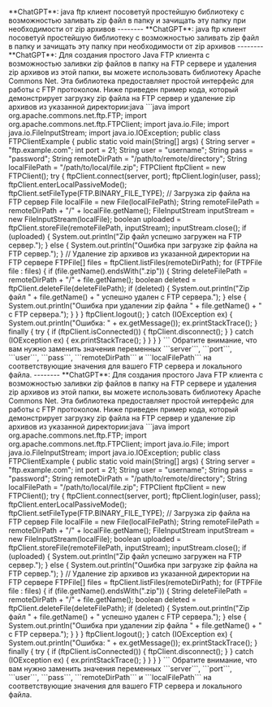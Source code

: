 \*\*ChatGPT\*\*: java ftp клиент посоветуй простейшую библиотеку с возможностью заливать zip файл в папку и зачищать эту папку при необходимости от zip архивов -------- \*\*ChatGPT\*\*: java ftp клиент посоветуй простейшую библиотеку с возможностью заливать zip файл в папку и зачищать эту папку при необходимости от zip архивов -------- \*\*ChatGPT\*\*: Для создания простого Java FTP клиента с возможностью заливки zip файлов в папку на FTP сервере и удаления zip архивов из этой папки, вы можете использовать библиотеку Apache Commons Net. Эта библиотека предоставляет простой интерфейс для работы с FTP протоколом. Ниже приведен пример кода, который демонстрирует загрузку zip файла на FTP сервер и удаление zip архивов из указанной директории:java \`\`\`java import org.apache.commons.net.ftp.FTP; import org.apache.commons.net.ftp.FTPClient; import java.io.File; import java.io.FileInputStream; import java.io.IOException; public class FTPClientExample { public static void main(String\[\] args) { String server = "ftp.example.com"; int port = 21; String user = "username"; String pass = "password"; String remoteDirPath = "/path/to/remote/directory"; String localFilePath = "/path/to/local/file.zip"; FTPClient ftpClient = new FTPClient(); try { ftpClient.connect(server, port); ftpClient.login(user, pass); ftpClient.enterLocalPassiveMode(); ftpClient.setFileType(FTP.BINARY\_FILE\_TYPE); // Загрузка zip файла на FTP сервер File localFile = new File(localFilePath); String remoteFilePath = remoteDirPath + "/" + localFile.getName(); FileInputStream inputStream = new FileInputStream(localFile); boolean uploaded = ftpClient.storeFile(remoteFilePath, inputStream); inputStream.close(); if (uploaded) { System.out.println("Zip файл успешно загружен на FTP сервер."); } else { System.out.println("Ошибка при загрузке zip файла на FTP сервер."); } // Удаление zip архивов из указанной директории на FTP сервере FTPFile\[\] files = ftpClient.listFiles(remoteDirPath); for (FTPFile file : files) { if (file.getName().endsWith(".zip")) { String deleteFilePath = remoteDirPath + "/" + file.getName(); boolean deleted = ftpClient.deleteFile(deleteFilePath); if (deleted) { System.out.println("Zip файл " + file.getName() + " успешно удален с FTP сервера."); } else { System.out.println("Ошибка при удалении zip файла " + file.getName() + " с FTP сервера."); } } } ftpClient.logout(); } catch (IOException ex) { System.out.println("Ошибка: " + ex.getMessage()); ex.printStackTrace(); } finally { try { if (ftpClient.isConnected()) { ftpClient.disconnect(); } } catch (IOException ex) { ex.printStackTrace(); } } } } \`\`\` Обратите внимание, что вам нужно заменить значения переменных \`\`\`server\`\`\`, \`\`\`port\`\`\`, \`\`\`user\`\`\`, \`\`\`pass\`\`\`, \`\`\`remoteDirPath\`\`\` и \`\`\`localFilePath\`\`\` на соответствующие значения для вашего FTP сервера и локального файла. -------- \*\*ChatGPT\*\*: Для создания простого Java FTP клиента с возможностью заливки zip файлов в папку на FTP сервере и удаления zip архивов из этой папки, вы можете использовать библиотеку Apache Commons Net. Эта библиотека предоставляет простой интерфейс для работы с FTP протоколом. Ниже приведен пример кода, который демонстрирует загрузку zip файла на FTP сервер и удаление zip архивов из указанной директории:java \`\`\`java import org.apache.commons.net.ftp.FTP; import org.apache.commons.net.ftp.FTPClient; import java.io.File; import java.io.FileInputStream; import java.io.IOException; public class FTPClientExample { public static void main(String\[\] args) { String server = "ftp.example.com"; int port = 21; String user = "username"; String pass = "password"; String remoteDirPath = "/path/to/remote/directory"; String localFilePath = "/path/to/local/file.zip"; FTPClient ftpClient = new FTPClient(); try { ftpClient.connect(server, port); ftpClient.login(user, pass); ftpClient.enterLocalPassiveMode(); ftpClient.setFileType(FTP.BINARY\_FILE\_TYPE); // Загрузка zip файла на FTP сервер File localFile = new File(localFilePath); String remoteFilePath = remoteDirPath + "/" + localFile.getName(); FileInputStream inputStream = new FileInputStream(localFile); boolean uploaded = ftpClient.storeFile(remoteFilePath, inputStream); inputStream.close(); if (uploaded) { System.out.println("Zip файл успешно загружен на FTP сервер."); } else { System.out.println("Ошибка при загрузке zip файла на FTP сервер."); } // Удаление zip архивов из указанной директории на FTP сервере FTPFile\[\] files = ftpClient.listFiles(remoteDirPath); for (FTPFile file : files) { if (file.getName().endsWith(".zip")) { String deleteFilePath = remoteDirPath + "/" + file.getName(); boolean deleted = ftpClient.deleteFile(deleteFilePath); if (deleted) { System.out.println("Zip файл " + file.getName() + " успешно удален с FTP сервера."); } else { System.out.println("Ошибка при удалении zip файла " + file.getName() + " с FTP сервера."); } } } ftpClient.logout(); } catch (IOException ex) { System.out.println("Ошибка: " + ex.getMessage()); ex.printStackTrace(); } finally { try { if (ftpClient.isConnected()) { ftpClient.disconnect(); } } catch (IOException ex) { ex.printStackTrace(); } } } } \`\`\` Обратите внимание, что вам нужно заменить значения переменных \`\`\`server\`\`\`, \`\`\`port\`\`\`, \`\`\`user\`\`\`, \`\`\`pass\`\`\`, \`\`\`remoteDirPath\`\`\` и \`\`\`localFilePath\`\`\` на соответствующие значения для вашего FTP сервера и локального файла.
